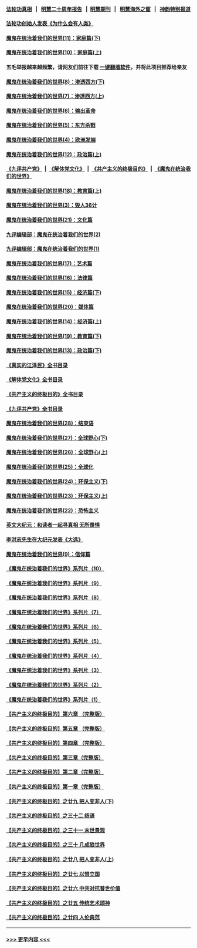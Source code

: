 #### [法轮功真相](https://github.com/gfw-breaker/truth/blob/master/README.md?t=0) &nbsp;&nbsp;|&nbsp;&nbsp; [明慧二十周年报告](https://github.com/gfw-breaker/mh-reports/blob/master/README.md?t=0) &nbsp;&nbsp;|&nbsp;&nbsp;[明慧期刊](https://github.com/gfw-breaker/mh-qikan) &nbsp;&nbsp;|&nbsp;&nbsp; [明慧海外之窗](https://github.com/gfw-breaker/mh-news/blob/master/README.md?t=0) &nbsp;&nbsp;|&nbsp;&nbsp; [神韵特别报道](https://github.com/gfw-breaker/mh-news/blob/master/shenyun.md?t=0)
#### [法轮功创始人发表《为什么会有人类》](../pages/nsc422/n13912117.md?t=01240343) 
#### [魔鬼在统治着我们的世界(11)：家庭篇(下)](../pages/nsc422/n10440961.md?t=01240343) 
#### [魔鬼在统治着我们的世界(10)：家庭篇(上)](../pages/nsc422/n10435448.md?t=01240343) 
#### 五毛举报越来越频繁，请网友们前往下载 [一键翻墙软件](https://github.com/gfw-breaker/ssr-accounts)，并将此项目推荐给亲友
#### [魔鬼在统治着我们的世界(8)：渗透西方(下)](../pages/nsc422/n10429603.md?t=01240343) 
#### [魔鬼在统治着我们的世界(7)：渗透西方(上)](../pages/nsc422/n10426013.md?t=01240343) 
#### [魔鬼在统治着我们的世界(6)：输出革命](../pages/nsc422/n10421536.md?t=01240343) 
#### [魔鬼在统治着我们的世界(5)：东方杀戮](../pages/nsc422/n10417707.md?t=01240343) 
#### [魔鬼在统治着我们的世界(4)：欧洲发端](../pages/nsc422/n10414890.md?t=01240343) 
#### [魔鬼在统治着我们的世界(12)：政治篇(上)](../pages/nsc422/n10444576.md?t=01240343) 
#### [《九评共产党》](https://github.com/begood0513/9ping.md/blob/master/README.md) &nbsp;|&nbsp; [《解体党文化》](../../../../jtdwh.md/blob/master/README.md)  &nbsp;|&nbsp; [《共产主义的终极目的》](../../../../gczydzjmd.md/blob/master/README.md) &nbsp;|&nbsp; [《魔鬼在统治我们的世界》](../../../../mgztzwmdsj.md/blob/master/README.md) 
#### [魔鬼在统治着我们的世界(18)：教育篇(上)](../pages/nsc422/n10526970.md?t=01240343) 
#### [魔鬼在统治着我们的世界(3)：毁人36计](../pages/nsc422/n10411583.md?t=01240343) 
#### [魔鬼在统治着我们的世界(21)：文化篇](../pages/nsc422/n10597706.md?t=01240343) 
#### [九评编辑部：魔鬼在统治着我们的世界(2)](../pages/nsc422/n10410036.md?t=01240343) 
#### [九评编辑部：魔鬼在统治着我们的世界(1)](../pages/nsc422/n10406825.md?t=01240343) 
#### [魔鬼在统治着我们的世界(17)：艺术篇](../pages/nsc422/n10499093.md?t=01240343) 
#### [魔鬼在统治着我们的世界(16)：法律篇](../pages/nsc422/n10485969.md?t=01240343) 
#### [魔鬼在统治着我们的世界(15)：经济篇(下)](../pages/nsc422/n10469975.md?t=01240343) 
#### [魔鬼在统治着我们的世界(20)：媒体篇](../pages/nsc422/n10586579.md?t=01240343) 
#### [魔鬼在统治着我们的世界(14)：经济篇(上)](../pages/nsc422/n10457370.md?t=01240343) 
#### [魔鬼在统治着我们的世界(19)：教育篇(下)](../pages/nsc422/n10564808.md?t=01240343) 
#### [魔鬼在统治着我们的世界(13)：政治篇(下)](../pages/nsc422/n10448270.md?t=01240343) 
#### [《真实的江泽民》全书目录](../pages/nsc422/n13721399.md?t=01240343) 
#### [《解体党文化》全书目录](../pages/nsc422/n13721157.md?t=01240343) 
#### [《共产主义的终极目的》全书目录](../pages/nsc422/n13721048.md?t=01240343) 
#### [《九评共产党》全书目录](../pages/nsc422/n13708085.md?t=01240343) 
#### [魔鬼在统治着我们的世界(28)：结束语](../pages/nsc422/n10936246.md?t=01240343) 
#### [魔鬼在统治着我们的世界(27)：全球野心(下)](../pages/nsc422/n10928319.md?t=01240343) 
#### [魔鬼在统治着我们的世界(26)：全球野心(上)](../pages/nsc422/n10900318.md?t=01240343) 
#### [魔鬼在统治着我们的世界(25)：全球化](../pages/nsc422/n10788205.md?t=01240343) 
#### [魔鬼在统治着我们的世界(24)：环保主义(下)](../pages/nsc422/n10695307.md?t=01240343) 
#### [魔鬼在统治着我们的世界(23)：环保主义(上)](../pages/nsc422/n10688613.md?t=01240343) 
#### [魔鬼在统治着我们的世界(22)：恐怖主义](../pages/nsc422/n10614727.md?t=01240343) 
#### [英文大纪元：和读者一起寻真相 无所畏惧](../pages/nsc422/n12542027.md?t=01240343) 
#### [李洪志先生在大纪元发表《大选》](../pages/nsc422/n12534746.md?t=01240343) 
#### [魔鬼在统治着我们的世界(9)：信仰篇](../pages/nsc422/n10432159.md?t=01240343) 
#### [《魔鬼在统治着我们的世界》系列片（10）](../pages/nsc422/n12292670.md?t=01240343) 
#### [《魔鬼在统治着我们的世界》系列片（9）](../pages/nsc422/n12290859.md?t=01240343) 
#### [《魔鬼在统治着我们的世界》系列片（8）](../pages/nsc422/n12287445.md?t=01240343) 
#### [《魔鬼在统治着我们的世界》系列片（7）](../pages/nsc422/n12283425.md?t=01240343) 
#### [《魔鬼在统治着我们的世界》系列片（6）](../pages/nsc422/n12282314.md?t=01240343) 
#### [《魔鬼在统治着我们的世界》系列片（5）](../pages/nsc422/n12281419.md?t=01240343) 
#### [《魔鬼在统治着我们的世界》系列片（4）](../pages/nsc422/n12274024.md?t=01240343) 
#### [《魔鬼在统治着我们的世界》系列片（3）](../pages/nsc422/n12271322.md?t=01240343) 
#### [《魔鬼在统治着我们的世界》系列片（2）](../pages/nsc422/n12269049.md?t=01240343) 
#### [《魔鬼在统治着我们的世界》系列片（1）](../pages/nsc422/n12267575.md?t=01240343) 
#### [【共产主义的终极目的】第六章 （完整版）](../pages/nsc422/n11428913.md?t=01240343) 
#### [【共产主义的终极目的】第五章 （完整版）](../pages/nsc422/n11428912.md?t=01240343) 
#### [【共产主义的终极目的】第四章 （完整版）](../pages/nsc422/n11428907.md?t=01240343) 
#### [【共产主义的终极目的】第三章（完整版）](../pages/nsc422/n11428848.md?t=01240343) 
#### [【共产主义的终极目的】第二章（完整版）](../pages/nsc422/n11428831.md?t=01240343) 
#### [【共产主义的终极目的】第一章（完整版）](../pages/nsc422/n11417651.md?t=01240343) 
#### [【共产主义的终极目的】之廿九 把人变非人(下)](../pages/nsc422/n11344140.md?t=01240343) 
#### [【共产主义的终极目的】之三十二 结语](../pages/nsc422/n11360535.md?t=01240343) 
#### [【共产主义的终极目的】之三十一 末世景观](../pages/nsc422/n11351129.md?t=01240343) 
#### [【共产主义的终极目的】之三十 几成狼世界](../pages/nsc422/n11348280.md?t=01240343) 
#### [【共产主义的终极目的】之廿八 把人变非人(上)](../pages/nsc422/n11340492.md?t=01240343) 
#### [【共产主义的终极目的】之廿七 以恨立国](../pages/nsc422/n11336944.md?t=01240343) 
#### [【共产主义的终极目的】之廿六 中共对抗普世价值](../pages/nsc422/n11324785.md?t=01240343) 
#### [【共产主义的终极目的】之廿五 传统艺术颂神](../pages/nsc422/n11296396.md?t=01240343) 
#### [【共产主义的终极目的】之廿四 人伦典范](../pages/nsc422/n11296397.md?t=01240343) 

----
#### [ >>> 更早内容 <<< ](../indexes/nsc422-earlier.md)
